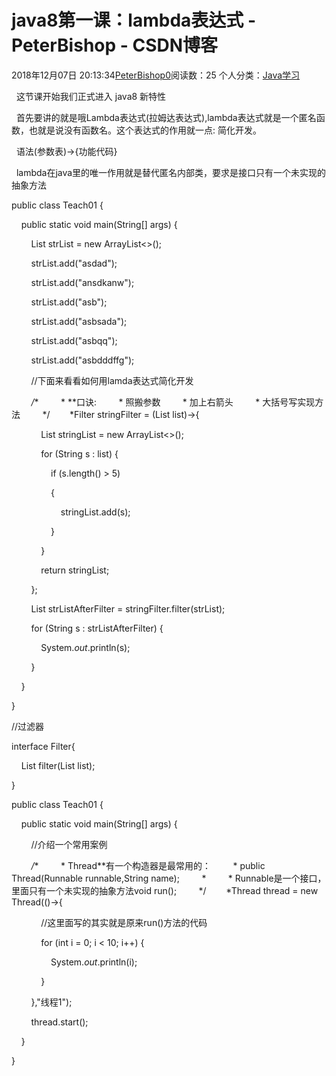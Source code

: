 # java8第一课：lambda表达式 - PeterBishop - CSDN博客





2018年12月07日 20:13:34[PeterBishop0](https://me.csdn.net/qq_40061421)阅读数：25
个人分类：[Java学习](https://blog.csdn.net/qq_40061421/article/category/8087498)









  这节课开始我们正式进入 java8 新特性



  首先要讲的就是哦Lambda表达式(拉姆达表达式),lambda表达式就是一个匿名函数，也就是说没有函数名。这个表达式的作用就一点: 简化开发。



  语法(参数表)->{功能代码}

  lambda在java里的唯一作用就是替代匿名内部类，要求是接口只有一个未实现的抽象方法


public class Teach01 {



    public static void main(String[] args) {

        List<String> strList = new ArrayList<>();

        strList.add("asdad");

        strList.add("ansdkanw");

        strList.add("asb");

        strList.add("asbsada");

        strList.add("asbqq");

        strList.add("asbdddffg");



        //下面来看看如何用lamda表达式简化开发

        */**         * **口诀:         * 照搬参数         * 加上右箭头         * 大括号写实现方法         */        *Filter<String> stringFilter = (List<String> list)->{

            List<String> stringList = new ArrayList<>();

            for (String s : list) {

                if (s.length() > 5)

                {

                    stringList.add(s);

                }

            }

            return stringList;

        };

        List<String> strListAfterFilter = stringFilter.filter(strList);

        for (String s : strListAfterFilter) {

            System.*out*.println(s);

        }



    }

}



//过滤器

interface Filter<T>{

    List<T> filter(List<T> list);

}



public class Teach01 {



    public static void main(String[] args) {

        //介绍一个常用案例

        */**         * Thread**有一个构造器是最常用的：         * public Thread(Runnable runnable,String name);         *         * Runnable是一个接口，里面只有一个未实现的抽象方法void run();         */        *Thread thread = new Thread(()->{

            //这里面写的其实就是原来run()方法的代码

            for (int i = 0; i < 10; i++) {

                System.*out*.println(i);

            }

        },"线程1");



        thread.start();

    }



}


